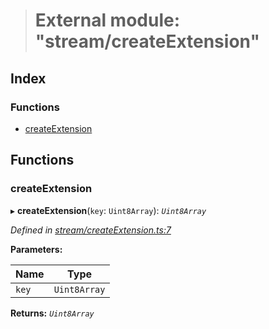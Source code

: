> # External module: "stream/createExtension"

## Index

### Functions

* [createExtension](_stream_createextension_.md#createextension)

## Functions

###  createExtension

▸ **createExtension**(`key`: `Uint8Array`): *`Uint8Array`*

*Defined in [stream/createExtension.ts:7](https://github.com/polkadot-js/common/blob/de7e9f8/packages/trie-codec/src/stream/createExtension.ts#L7)*

**Parameters:**

Name | Type |
------ | ------ |
`key` | `Uint8Array` |

**Returns:** *`Uint8Array`*